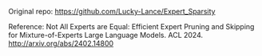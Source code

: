Original repo: https://github.com/Lucky-Lance/Expert_Sparsity

Reference:
    Not All Experts are Equal: Efficient Expert Pruning and Skipping for Mixture-of-Experts Large Language Models.
    ACL 2024.
    http://arxiv.org/abs/2402.14800
